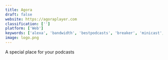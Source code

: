 ```yaml
---
title: Agora
draft: false 
website: https://agoraplayer.com
classification: ['']
platform: ['Web']
keywords: ['alexa', 'bandwidth', 'bestpodcasts', 'breaker', 'minicast', 'nexmo', 'opentok', 'overcast', 'podcastmenu', 'podcasting_on_soundcloud', 'postscript', 'slack_it', 'slack_news_feed', 'slack-news', 'slinky', 'sparse', 'thread_messaging_on_slack', 'top_daily_hunts_in_slack', 'twilio']
image: logo.png
---
```

A special place for your podcasts